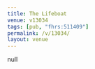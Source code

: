 ```yaml
---
title: The Lifeboat
venue: v13034
tags: [pub, "fhrs:511409"]
permalink: /v/13034/
layout: venue
---
```

null